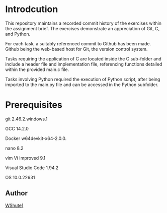 # Introdcution

This repository maintains a recorded commit history of the exercises within the assignment brief. The exercises demonstrate an appreciation of Git, C, and Python.

For each task, a suitably referenced commit to Github has been made. Github being the web-based host for Git, the version control system.

Tasks requiring the application of C are located inside the C sub-folder and include a header file and implementation file, referencing functions detailed within the provided main.c file.

Tasks involving Python required the execution of Python script, after being imported to the main.py file and can be accessed in the Python subfolder.

# Prerequisites

git                2.46.2.windows.1

GCC                14.2.0

Docker             w64devkit-x64-2.0.0.

nano               8.2

vim                Vi Improved 9.1

Visual Studio Code 1.94.2

OS                 10.0.22631     

## Author
[WShute1](https://github.com/WShute1)